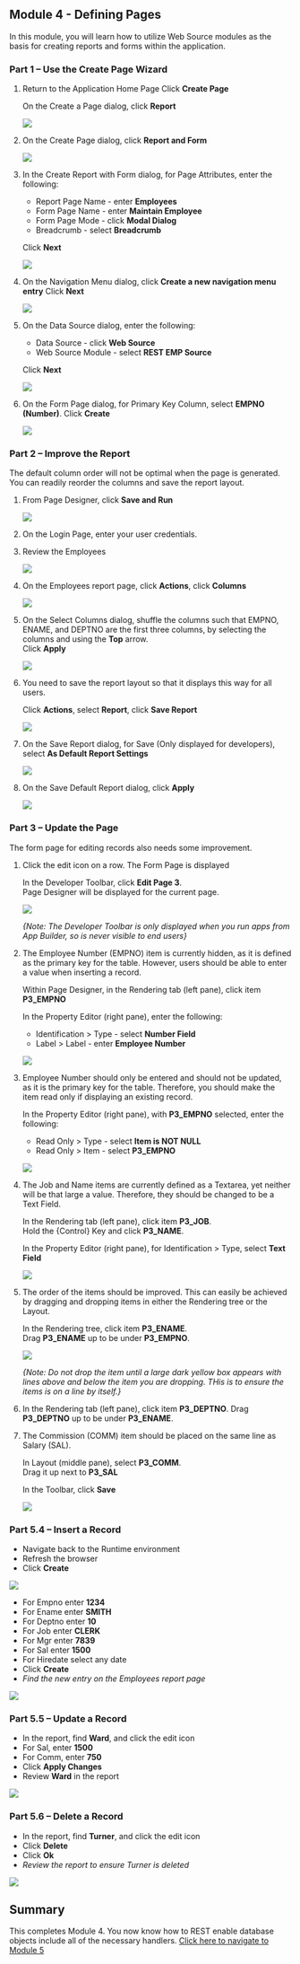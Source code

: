 ## Module 4 - Defining Pages 

In this module, you will learn how to utilize Web Source modules as the basis for creating reports and forms within the application. 

### **Part 1** – Use the Create Page Wizard

1. Return to the Application Home Page
    Click **Create Page**
    
    On the Create a Page dialog, click **Report**

    ![](images/4/create-rpt.png)

2. On the Create Page dialog, click **Report and Form**  

    ![](images/4/rpt-with-form.png)

3. In the Create Report with Form dialog, for Page Attributes, enter the following:
    - Report Page Name - enter **Employees**
    - Form Page Name - enter **Maintain Employee**
    - Form Page Mode - click **Modal Dialog**
    - Breadcrumb - select **Breadcrumb**
    
    Click **Next**

    ![](images/4/set-page.png)

4. On the Navigation Menu dialog, click **Create a new navigation menu entry**
    Click **Next**

    ![](images/4/set-nav.png)

5. On the Data Source dialog, enter the following:
    - Data Source - click **Web Source**
    - Web Source Module - select **REST EMP Source**
    
    Click **Next**

    ![](images/4/set-data-source.png)

6. On the Form Page dialog, for Primary Key Column, select **EMPNO (Number)**.
    Click **Create** 

    ![](images/4/set-pk.png)

### **Part 2** – Improve the Report
The default column order will not be optimal when the page is generated. You can readily reorder the columns and save the report layout.

1. From Page Designer, click **Save and Run**  

    ![](images/4/go-runtime.png)

2. On the Login Page, enter your user credentials.

3. Review the Employees

    ![](images/4/runtime.png)

4. On the Employees report page, click **Actions**, click **Columns**  

    ![](images/4/go-columns.png)

5. On the Select Columns dialog, shuffle the columns such that EMPNO, ENAME, and DEPTNO are the
first three columns, by selecting the columns and using the **Top** arrow.      
    Click **Apply**  

    ![](images/4/set-columns.png)

6. You need to save the report layout so that it displays this way for all users.

    Click **Actions**, select **Report**, click **Save Report**  

    ![](images/4/go-save.png)

7. On the Save Report dialog, for Save (Only displayed for developers), select **As Default Report Settings**  

    ![](images/4/set-save.png)

8. On the Save Default Report dialog, click **Apply**

    ![](images/4/save-primary.png)

### **Part 3** – Update the Page
The form page for editing records also needs some improvement.

1. Click the edit icon on a row.
    The Form Page is displayed

    In the Developer Toolbar, click **Edit Page 3**.     
    Page Designer will be displayed for the current page.

    ![](images/4/go-pd.png)

    *{Note: The Developer Toolbar is only displayed when you run apps from App Builder, so is never visible to end users}*

2. The Employee Number (EMPNO) item is currently hidden, as it is defined as the primary key for the table. However, users should be able to enter a value when inserting a record.

    Within Page Designer, in the Rendering tab (left pane), click item **P3_EMPNO**

    In the Property Editor (right pane), enter the following:
    
    - Identification > Type - select **Number Field**
    - Label > Label - enter **Employee Number**

    ![](images/4/set-empno.png)

3. Employee Number should only be entered and should not be updated, as it is the primary key for the table. Therefore, you should make the item read only if displaying an existing record.

    In the Property Editor (right pane), with **P3_EMPNO** selected, enter the following:
    - Read Only > Type - select **Item is NOT NULL**
    - Read Only > Item - select **P3_EMPNO**

    ![](images/4/set-empno-ro.png)
    
4. The Job and Name items are currently defined as a Textarea, yet neither will be that large a value. Therefore, they should be changed to be a Text Field.

    In the Rendering tab (left pane), click item **P3_JOB**.        
    Hold the {Control} Key and click **P3_NAME**.
    
    In the Property Editor (right pane), for Identification > Type, select **Text Field**

    ![](images/4/set-job-name.png)

5. The order of the items should be improved. This can easily be achieved by dragging and dropping items in either the Rendering tree or the Layout.

    In the Rendering tree, click item **P3_ENAME**.      
    Drag **P3_ENAME** up to be under **P3_EMPNO**.  

    ![](images/4/drag-name.png)
    
    *{Note: Do not drop the item until a large dark yellow box appears with lines above and below the item you are dropping. THis is to ensure the items is on a line by itself.}*

6. In the Rendering tab (left pane), click item **P3_DEPTNO**.
    Drag **P3_DEPTNO** up to be under **P3_ENAME**.
    
7. The Commission (COMM) item should be placed on the same line as Salary (SAL).

    In Layout (middle pane), select **P3_COMM**.        
    Drag it up next to **P3_SAL**

    In the Toolbar, click **Save**

    ![](images/4/drag-comm.png)

### **Part 5.4** – Insert a Record

- Navigate back to the Runtime environment
- Refresh the browser
- Click **Create**

![](https://i.imgur.com/MCCvB51.png[/img])

- For Empno enter **1234**
- For Ename enter **SMITH**
- For Deptno enter **10**
- For Job enter **CLERK**
- For Mgr enter **7839**
- For Sal enter **1500**
- For Hiredate select any date
- Click **Create**
- *Find the new entry on the
Employees report page*

![](https://i.imgur.com/kG4ncEF.png[/img])

### **Part 5.5** – Update a Record

- In the report, find **Ward**, and click the edit icon
- For Sal, enter **1500**
- For Comm, enter **750**
- Click **Apply Changes**
- Review **Ward** in the report

![](https://i.imgur.com/RsVS5Ya.png[/img])

### **Part 5.6** – Delete a Record

- In the report, find **Turner**, and click the edit icon
- Click **Delete**
- Click **Ok**
- *Review the report to
ensure Turner is deleted*

![](https://i.imgur.com/KL3OuCp.png[/img])

## Summary
This completes Module 4. You now know how to REST enable database objects include all of the necessary handlers. [Click here to navigate to Module 5](5-defining-lov.md)
